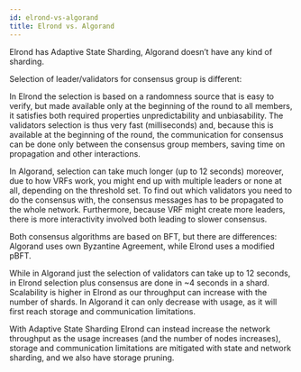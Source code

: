 ```yaml
---
id: elrond-vs-algorand
title: Elrond vs. Algorand
---
```


Elrond has Adaptive State Sharding, Algorand doesn’t have any kind of sharding.

Selection of leader/validators for consensus group is different:

In Elrond the selection is based on a randomness source that is easy to verify, but made available only at the beginning of the round to all members, it satisfies both required properties unpredictability and unbiasability. The validators selection is thus very fast (milliseconds) and, because this is available at the beginning of the round, the communication for consensus can be done only between the consensus group members, saving time on propagation and other interactions.

In Algorand, selection can take much longer (up to 12 seconds) moreover, due to how VRFs work, you might end up with multiple leaders or none at all, depending on the threshold set. To find out which validators you need to do the consensus with, the consensus messages has to be propagated to the whole network. Furthermore, because VRF might create more leaders, there is more interactivity involved both leading to slower consensus.

Both consensus algorithms are based on BFT, but there are differences: Algorand uses own Byzantine Agreement, while Elrond uses a modified pBFT. 

While in Algorand just the selection of validators can take up to 12 seconds, in Elrond selection plus consensus are done in  ~4 seconds in a shard. Scalability is higher in Elrond as our throughput can increase with the number of shards. In Algorand it can only decrease with usage, as it will first reach storage and communication limitations.

With Adaptive State Sharding Elrond can instead increase the network throughput as the usage increases (and the number of nodes increases), storage and communication limitations are mitigated with state and network sharding, and we also have storage pruning.